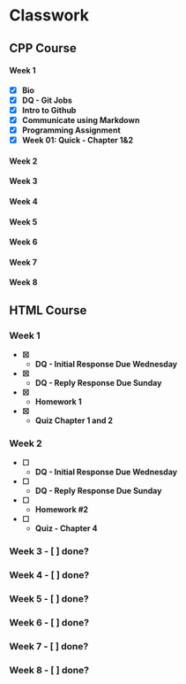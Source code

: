 # Classwork                                                            
<b>

## CPP Course

<b>
 
#### Week 1 
- [x] Bio
- [x] DQ - Git Jobs
- [x] Intro to Github
- [x] Communicate using Markdown
- [x] Programming Assignment
- [x] Week 01: Quick - Chapter 1&2

#### Week 2

#### Week 3

#### Week 4

#### Week 5

#### Week 6

#### Week 7

#### Week 8




<b>

## HTML Course

<b>
  
### Week 1
  - [x] - DQ - Initial Response Due Wednesday
  - [x] - DQ - Reply Response Due Sunday
  - [x] - Homework 1
  - [x] - Quiz Chapter 1 and 2

### Week 2
  - [ ] - DQ - Initial Response Due Wednesday
  - [ ] - DQ - Reply Response Due Sunday
  - [ ] - Homework #2
  - [ ] - Quiz - Chapter 4

### Week 3 - [ ] done?


### Week 4 - [ ] done?


### Week 5 - [ ] done?


### Week 6 - [ ] done?


### Week 7 - [ ] done?


### Week 8 - [ ] done?




